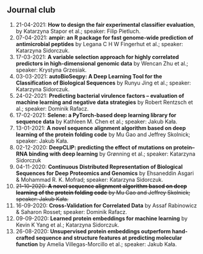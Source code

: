 ## Journal club

1. 21-04-2021: **How to design the fair experimental classifier evaluation**, by Katarzyna Stapor et al.; speaker: Filip Pietluch.
1. 07-04-2021: **ampir: an R package for fast genome-wide prediction of antimicrobial peptides** by Legana C H W Fingerhut et al.; speaker: Katarzyna Sidorczuk.
1. 17-03-2021: **A variable selection approach for highly correlated predictors in high-dimensional genomic data** by Wencan Zhu et al.; speaker: Krystyna Grzesiak.
1. 03-03-2021: **autoBioSeqpy: A Deep Learning Tool for the Classification of Biological Sequences** by Runyu Jing et al.; speaker: Katarzyna Sidorczuk.
1. 24-02-2021: **Predicting bacterial virulence factors – evaluation of machine learning and negative data strategies** by Robert Rentzsch et al.; speaker: Dominik Rafacz. 
1. 17-02-2021: **Selene: a PyTorch-based deep learning library for sequence data** by Kathleen M. Chen et al.; speaker: Jakub Kała.
1. 13-01-2021: **A novel sequence alignment algorithm based on deep learning of the protein folding code** by Mu Gao and Jeffrey Skolnick; speaker: Jakub Kała.
1. 02-12-2020: **DeepCLIP: predicting the effect of mutations on protein–RNA binding with deep learning** by Grønning et al.; speaker: Katarzyna Sidorczuk
1. 04-11-2020: **Continuous Distributed Representation of Biological Sequences for Deep Proteomics and Genomics** by Ehsaneddin Asgari & Mohammad R. K. Mofrad; speaker: Katarzyna Sidorczuk.
1. <strike>21-10-2020: **A novel sequence alignment algorithm based on deep learning of the protein folding code** by Mu Gao and Jeffrey Skolnick; speaker: Jakub Kała.</strike>
1. 16-09-2020: **Cross-Validation for Correlated Data** by Assaf Rabinowicz & Saharon Rosset; speaker: Dominik Rafacz.
1. 09-09-2020: **Learned protein embeddings for machine learning** by Kevin K Yang et al.; Katarzyna Sidorczuk.
1. 26-08-2020: **Unsupervised protein embeddings outperform hand-crafted sequence and structure features at predicting molecular function** by Amelia Villegas-Morcillo et al.; speaker: Jakub Kała.
